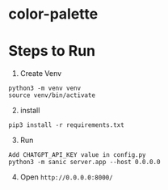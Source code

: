 # color-palette

# Steps to Run
1. Create Venv
```
python3 -m venv venv
source venv/bin/activate
```

2. install

```pip3 install -r requirements.txt```


3. Run 

```
Add CHATGPT_API_KEY value in config.py
python3 -m sanic server.app --host 0.0.0.0
```

4. Open
```http://0.0.0.0:8000/```
